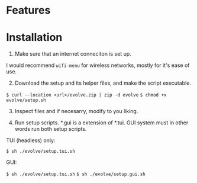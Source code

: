# Features

# Installation

1. Make sure that an internet conneciton is set up.

I would recommend `wifi-menu` for wireless networks, mostly for it's ease of use. 

2. Download the setup and its helper files, and make the script executable. 

`$ curl --location <url>/evolve.zip | zip -d evolve`
`$ chmod +x evolve/setup.sh`

3. Inspect files and if necesarry, modify to you liking.

4. Run setup scripts. *.gui is a extension of *.tui. GUI system must in other words run both setup scripts.  

TUI (headless) only: 

`$ sh ./evolve/setup.tui.sh`

GUI:

`$ sh ./evolve/setup.tui.sh`
`$ sh ./evolve/setup.gui.sh`
